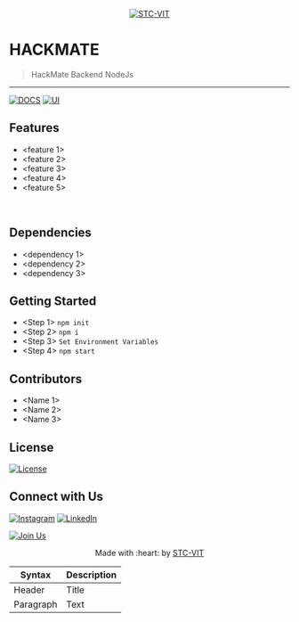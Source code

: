 <p align="center">
    <a href="https://stcvit.in/" target="_blank"><img src="https://github.com/STCVIT/STC-README/blob/master/gitbanner.png" title="STC-VIT" alt="STC-VIT"></a>
</p>
<h1> HACKMATE</h1>

> <Subtitle>
> HackMate Backend NodeJs

---

[![DOCS](https://img.shields.io/badge/Documentation-see%20docs-green?style=flat-square&logo=appveyor)](https://documenter.getpostman.com/docLink)
[![UI ](https://img.shields.io/badge/User%20Interface-Link%20to%20UI-orange?style=flat-square&logo=appveyor)](https://hostedLink)

## Features

- <feature 1>
- <feature 2>
- <feature 3>
- <feature 4>
- <feature 5>

<br>

## Dependencies

- <dependency 1>
- <dependency 2>
- <dependency 3>

## Getting Started

- <Step 1> `npm init`
- <Step 2> `npm i`
- <Step 3> `Set Environment Variables`
- <Step 4> `npm start`

## Contributors

- <Name 1>
- <Name 2>
- <Name 3>

## License

[![License](http://img.shields.io/:license-mit-blue.svg?style=flat-square)](http://badges.mit-license.org)

## Connect with Us

[![Instagram](https://img.shields.io/badge/Instagram-E4405F?style=for-the-badge&logo=instagram&logoColor=white)](https://www.instagram.com/stcvit/)
[![LinkedIn](https://img.shields.io/badge/LinkedIn-0077B5?style=for-the-badge&logo=linkedin&logoColor=white)](https://www.linkedin.com/company/micvitvellore/mycompany/)

[![Join Us](https://img.shields.io/badge/Join%20Us-STC-VIT)](https://stcvit.in/)

<p align="center">
	Made with :heart: by <a href="https://stcvit.in/">STC-VIT</a>
</p>

| Syntax    | Description |
| --------- | ----------- |
| Header    | Title       |
| Paragraph | Text        |
